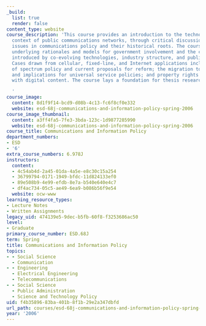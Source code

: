 ```yaml
---
_build:
  list: true
  render: false
content_type: website
course_description: 'This course provides an introduction to the technology and policy
  context of public communications networks, through critical discussion of current
  issues in communications policy and their historical roots. The course focuses on
  underlying rationales and models for government involvement and the complex dynamics
  introduced by co-evolving technologies, industry structure, and public policy objectives.
  Cases drawn from cellular, fixed-line, and Internet applications include evolution
  of spectrum policy and current proposals for reform; the migration to broadband
  and implications for universal service policies; and property rights associated
  with digital content. The course lays a foundation for thesis research in this domain.

  '
course_image:
  content: 8d1f9f14-bcd9-d08b-4c13-fc6f8cf0e332
  website: esd-68j-communications-and-information-policy-spring-2006
course_image_thumbnail:
  content: a3ff4fa5-7fe3-3bda-123c-1d9877285990
  website: esd-68j-communications-and-information-policy-spring-2006
course_title: Communications and Information Policy
department_numbers:
- ESD
- '6'
extra_course_numbers: 6.978J
instructors:
  content:
  - 4c54ab4d-2a45-01da-4a5e-e8c30c15a254
  - 36799794-0171-1949-bfdc-11d824133ef0
  - 89e508b9-4e99-efdb-8e7a-b540e640e4c7
  - df4ac734-05c5-ae49-6ea9-b086b56f9e54
  website: ocw-www
learning_resource_types:
- Lecture Notes
- Written Assignments
legacy_uid: 474139e5-9dec-b5fb-60f8-f3253686ac50
level:
- Graduate
primary_course_number: ESD.68J
term: Spring
title: Communications and Information Policy
topics:
- - Social Science
  - Communication
- - Engineering
  - Electrical Engineering
  - Telecommunications
- - Social Science
  - Public Administration
  - Science and Technology Policy
uid: f4b35896-83ba-401b-8f1b-29e2a347dbfd
url_path: courses/esd-68j-communications-and-information-policy-spring-2006
year: '2006'
---
```

